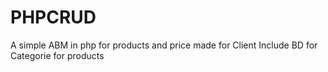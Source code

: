 # PHPCRUD
A simple ABM in php for products and price made for Client
Include BD for Categorie for products
